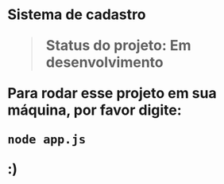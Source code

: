 <h1> Sistema de cadastro</h>

> Status do projeto: Em desenvolvimento

Para rodar esse projeto em sua máquina, por favor digite:

```
node app.js
```

:)
